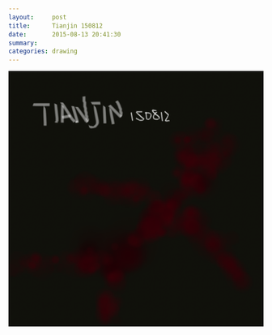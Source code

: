 ```yaml
---
layout:     post
title:      Tianjin 150812
date:       2015-08-13 20:41:30
summary:    
categories: drawing
---
```

![Tianjin 150812](/images/blog/Tianjin-150812.png "RIP")
